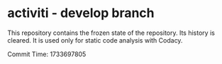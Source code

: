 # activiti - develop branch

This repository contains the frozen state of the repository.
Its history is cleared. It is used only for static code
analysis with Codacy.

Commit Time: 1733697805